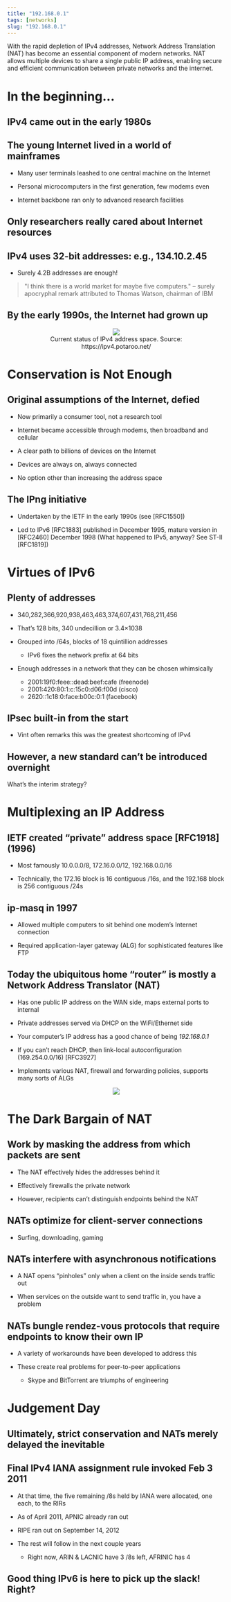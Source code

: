```yaml
---
title: "192.168.0.1"
tags: [networks]
slug: "192.168.0.1"
---
```


With the rapid depletion of IPv4 addresses, Network Address Translation (NAT) has become an essential component of modern networks. NAT allows multiple devices to share a single public IP address, enabling secure and efficient communication between private networks and the internet.

# In the beginning...

## IPv4 came out in the early 1980s

## The young Internet lived in a world of mainframes 

- Many user terminals leashed to one central machine on the Internet

- Personal microcomputers in the first generation, few modems even

- Internet backbone ran only to advanced research facilities

## Only researchers really cared about Internet resources

## IPv4 uses 32-bit addresses: e.g., 134.10.2.45

- Surely 4.2B addresses are enough!

> "I think there is a world market for maybe five computers." 
> – surely apocryphal remark attributed to Thomas Watson, chairman of IBM

## By the early 1990s, the Internet had grown up

<figure style="text-align: center;">
  <img src="https://pub-91e1a485198740aabff1705e89606dc3.r2.dev/nat/rir-ipv4-status.png" style="max-width: 100%; height: auto;" />
  <figcaption>Current status of IPv4 address space. Source: https://ipv4.potaroo.net/</figcaption>
</figure>

# Conservation is Not Enough

## Original assumptions of the Internet, defied

- Now primarily a consumer tool, not a research tool

- Internet became accessible through modems, then broadband and cellular

- A clear path to billions of devices on the Internet

- Devices are always on, always connected

- No option other than increasing the address space

## The IPng initiative

- Undertaken by the IETF in the early 1990s (see [RFC1550])

- Led to IPv6 [RFC1883] published in December 1995, mature version in [RFC2460] December 1998
(What happened to IPv5, anyway? See ST-II [RFC1819]) 

# Virtues of IPv6

## Plenty of addresses

- 340,282,366,920,938,463,463,374,607,431,768,211,456

- That’s 128 bits, 340 undecillion or 3.4×1038

- Grouped into /64s, blocks of 18 quintillion addresses
  - IPv6 fixes the network prefix at 64 bits

- Enough addresses in a network that they can be chosen whimsically
  - 2001:19f0:feee::dead:beef:cafe (freenode)
  - 2001:420:80:1:c:15c0:d06:f00d (cisco)
  - 2620::1c18:0:face:b00c:0:1 (facebook)

## IPsec built-in from the start

- Vint often remarks this was the greatest shortcoming of IPv4

## However, a new standard can’t be introduced overnight

What’s the interim strategy?

# Multiplexing an IP Address

## IETF created “private” address space [RFC1918] (1996)

- Most famously 10.0.0.0/8, 172.16.0.0/12, 192.168.0.0/16

- Technically, the 172.16 block is 16 contiguous /16s, and the 192.168 block is 256 contiguous /24s

## ip-masq in 1997

- Allowed multiple computers to sit behind one modem’s Internet connection

- Required application-layer gateway (ALG) for sophisticated features like FTP

## Today the ubiquitous home “router” is mostly a Network Address Translator (NAT)

- Has one public IP address on the WAN side, maps external ports to internal

- Private addresses served via DHCP on the WiFi/Ethernet side

- Your computer’s IP address has a good chance of being *192.168.0.1*

- If you can’t reach DHCP, then link-local autoconfiguration (169.254.0.0/16) [RFC3927]

- Implements various NAT, firewall and forwarding policies, supports many sorts of ALGs 

<figure style="text-align: center;">
  <img src="https://pub-91e1a485198740aabff1705e89606dc3.r2.dev/nat/3-tier-world.jpeg" style="max-width: 100%; height: auto;" />
  <figcaption></figcaption>
</figure>

# The Dark Bargain of NAT 

## Work by masking the address from which packets are sent

- The NAT effectively hides the addresses behind it

- Effectively firewalls the private network

- However, recipients can’t distinguish endpoints behind the NAT

## NATs optimize for client-server connections

- Surfing, downloading, gaming

## NATs interfere with asynchronous notifications

- A NAT opens “pinholes” only when a client on the inside sends traffic out

- When services on the outside want to send traffic in, you have a problem

## NATs bungle rendez-vous protocols that require endpoints to know their own IP

- A variety of workarounds have been developed to address this

- These create real problems for peer-to-peer applications
  - Skype and BitTorrent are triumphs of engineering

# Judgement Day

## Ultimately, strict conservation and NATs merely delayed the inevitable

## Final IPv4 IANA assignment rule invoked Feb 3 2011

- At that time, the five remaining /8s held by IANA were allocated, one each, to the RIRs

- As of April 2011, APNIC already ran out

- RIPE ran out on September 14, 2012

- The rest will follow in the next couple years
  - Right now, ARIN & LACNIC have 3 /8s left, AFRINIC has 4

## Good thing IPv6 is here to pick up the slack! Right?

